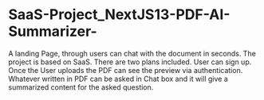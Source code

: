 # SaaS-Project_NextJS13-PDF-AI-Summarizer-
A landing Page, through users can chat with the document in seconds. The project is based on SaaS. There are two plans included. User can sign up. Once the User uploads the PDF can see the preview via authentication. Whatever written in PDF can be asked in Chat box and it will give a summarized content for the asked question. 
